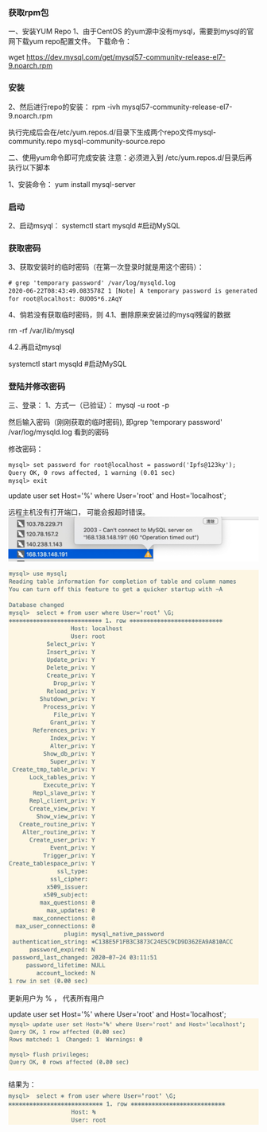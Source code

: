 ### 获取rpm包
一、安装YUM Repo
1、由于CentOS 的yum源中没有mysql，需要到mysql的官网下载yum repo配置文件。
下载命令：

wget https://dev.mysql.com/get/mysql57-community-release-el7-9.noarch.rpm


### 安装
2、然后进行repo的安装：
rpm -ivh mysql57-community-release-el7-9.noarch.rpm

执行完成后会在/etc/yum.repos.d/目录下生成两个repo文件mysql-community.repo mysql-community-source.repo

二、使用yum命令即可完成安装
注意：必须进入到 /etc/yum.repos.d/目录后再执行以下脚本

1、安装命令：
yum install mysql-server

### 启动
2、启动msyql：
systemctl start mysqld #启动MySQL


### 获取密码
3、获取安装时的临时密码（在第一次登录时就是用这个密码）：
```
# grep 'temporary password' /var/log/mysqld.log
2020-06-22T08:43:49.083578Z 1 [Note] A temporary password is generated for root@localhost: 8UO0S*6.zAqY
```

4、倘若没有获取临时密码，则
4.1、删除原来安装过的mysql残留的数据

rm -rf /var/lib/mysql

4.2.再启动mysql

systemctl start mysqld #启动MySQL


### 登陆并修改密码
三、登录：
1、方式一（已验证）：
mysql -u root -p

然后输入密码（刚刚获取的临时密码), 即grep 'temporary password' /var/log/mysqld.log  看到的密码

修改密码：

```
mysql> set password for root@localhost = password('Ipfs@123ky');
Query OK, 0 rows affected, 1 warning (0.01 sec)
mysql> exit
```

update user set Host='%' where User='root' and Host='localhost';


远程主机没有打开端口， 可能会报超时错误。 
![-w543](media/15955614952023.jpg)




![-w480](media/15955616111102.jpg)

更新用户为 % ， 代表所有用户

 update user set Host='%' where User='root' and Host='localhost';
![-w497](media/15955616728725.jpg)

结果为：
![-w473](media/15955617501020.jpg)
